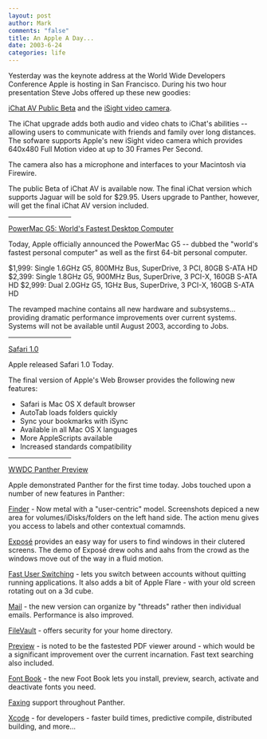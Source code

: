 ```yaml
--- 
layout: post
author: Mark
comments: "false"
title: An Apple A Day...
date: 2003-6-24
categories: life
---
```

Yesterday was the keynote address at the World Wide Developers Conference Apple is hosting in San Francisco. During his two hour presentation Steve Jobs offered up these new goodies:

<a href="http://www.apple.com/ichat/" target="_blank">iChat AV Public Beta</a> and the <a href="http://www.apple.com/isight/" target="_blank">iSight video camera</a>.

The iChat upgrade adds both audio and video chats to iChat's abilities -- allowing users to communicate with friends and family over long distances.  The sofware supports Apple's new iSight video camera which provides 640x480 Full Motion video at up to 30 Frames Per Second.

The camera also has a microphone and interfaces to your Macintosh via Firewire.

The public Beta of iChat AV is available now.  The final iChat version which supports Jaguar will be sold for $29.95.  Users upgrade to Panther, however, will get the final iChat AV version included.

<hr align="center" width="25%" /><a href="http://www.apple.com/powermac/" target="_blank">PowerMac G5: World's Fastest Desktop Computer</a>

Today, Apple officially announced the PowerMac G5 -- dubbed the "world's fastest personal computer" as well as the first 64-bit personal computer.

$1,999: Single 1.6GHz G5, 800MHz Bus, SuperDrive, 3 PCI, 80GB S-ATA HD
$2,399: Single 1.8GHz G5, 900MHz Bus, SuperDrive, 3 PCI-X, 160GB S-ATA HD
$2,999: Dual 2.0GHz G5, 1GHz Bus, SuperDrive, 3 PCI-X, 160GB S-ATA HD

The revamped machine contains all new hardware and subsystems... providing dramatic performance improvements over current systems.  Systems will not be available until August 2003, according to Jobs.

<hr align="center" width="25%" /><a href="http://www.apple.com/safari" target="_blank">Safari 1.0</a>

Apple released Safari 1.0 Today.

The final version of Apple's Web Browser provides the following new features:

- Safari is Mac OS X default browser
- AutoTab loads folders quickly
- Sync your bookmarks with iSync
- Available in all Mac OS X languages
- More AppleScripts available
- Increased standards compatibility

<hr align="center" width="25%" /><a href="http://www.apple.com/macosx/panther/" target="_blank">WWDC Panther Preview</a>

Apple demonstrated Panther for the first time today. Jobs touched upon a number of new features in Panther:

<a href="http://www.apple.com/macosx/panther/finder.html" target="_blank">Finder</a> - Now metal with a "user-centric" model.  Screenshots depiced a new area for volumes/iDisks/folders on the left hand side.  The action menu gives you access to labels and other contextual comamnds.

<a href="http://www.apple.com/macosx/panther/expose.html" target="_blank">Exposé</a> provides an easy way for users to find windows in their clutered screens.  The demo of Exposé drew oohs and aahs from the crowd as the windows move out of the way in a fluid motion.

<a href="http://www.apple.com/macosx/panther/fast_user_switching.html" target="_blank">Fast User Switching</a> - lets you switch between accounts without quitting running applications.  It also adds a bit of Apple Flare - with your old screen rotating out on a 3d cube.

<a href="http://www.apple.com/macosx/panther/mail.html" target="_blank">Mail</a> - the new version can organize by "threads" rather then individual emails.  Performance is also improved.

<a href="http://www.apple.com/macosx/panther/file_vault.html" target="_blank">FileVault</a> - offers security for your home directory.

<a href="http://www.apple.com/macosx/panther/preview.html" target="_blank">Preview</a> - is noted to be the fastested PDF viewer around - which would be a significant improvement over the current incarnation.  Fast text searching also included.

<a href="http://www.apple.com/macosx/panther/font_book.html" target="_blank">Font Book</a> - the new Foot Book lets you install, preview, search, activate and deactivate fonts you need.

<a href="http://www.apple.com/macosx/panther/faxing.html" target="_blank">Faxing</a> support throughout Panther.

<a href="http://www.apple.com/macosx/panther/xcode.html" target="_blank">Xcode</a> - for developers - faster build times, predictive compile, distributed building, and more...
